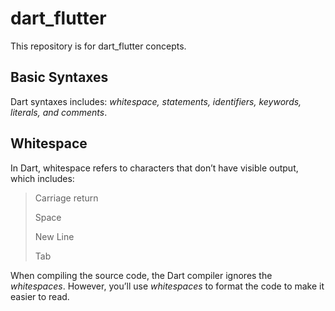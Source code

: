 # dart_flutter

This repository is for dart_flutter concepts.

## Basic Syntaxes

Dart syntaxes includes: _whitespace, statements, identifiers, keywords, literals, and comments_.

## Whitespace

In Dart, whitespace refers to characters that don’t have visible output, which includes:

> Carriage return
>
> Space
>
> New Line
>
> Tab

When compiling the source code, the Dart compiler ignores the _whitespaces_. However, you’ll use _whitespaces_ to format the code to make it easier to read.
